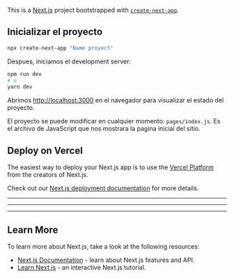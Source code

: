 This is a [Next.js](https://nextjs.org/) project bootstrapped with [`create-next-app`](https://github.com/vercel/next.js/tree/canary/packages/create-next-app).

## Inicializar el proyecto

```bash
npx create-next-app "Name proyect"
```

Despues, iniciamos el development server:

```bash
npm run dev
# ó
yarn dev
```

Abrimos [http://localhost:3000](http://localhost:3000) en el navegador para visualizar el estado del proyecto.

El proyecto se puede modificar en cualquier momento: `pages/index.js`. Es el archivo de JavaScript que nos mostrara la pagina inicial del sitio.


## Deploy on Vercel

The easiest way to deploy your Next.js app is to use the [Vercel Platform](https://vercel.com/new?utm_medium=default-template&filter=next.js&utm_source=create-next-app&utm_campaign=create-next-app-readme) from the creators of Next.js.

Check out our [Next.js deployment documentation](https://nextjs.org/docs/deployment) for more details.

----
----
---

## Learn More

To learn more about Next.js, take a look at the following resources:

- [Next.js Documentation](https://nextjs.org/docs) - learn about Next.js features and API.
- [Learn Next.js](https://nextjs.org/learn) - an interactive Next.js tutorial.
